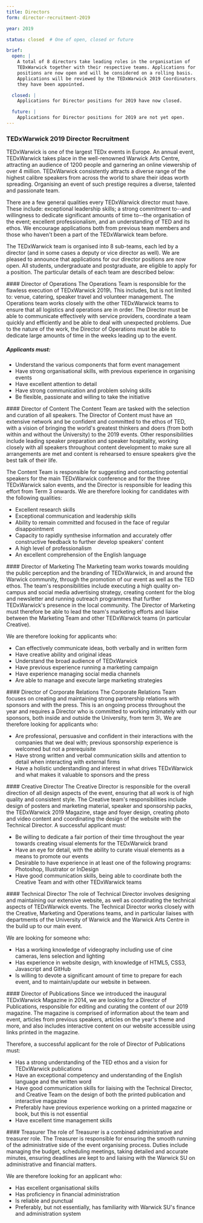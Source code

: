```yaml
---
title: Directors
form: director-recruitment-2019

year: 2019

status: closed  # One of open, closed or future

brief:
  open: |
    A total of 8 directors take leading roles in the organisation of
    TEDxWarwick together with their respective teams. Applications for these
    positions are now open and will be considered on a rolling basis.
    Applications will be reviewed by the TEDxWarwick 2019 Coordinators, once
    they have been appointed.

  closed: |
    Applications for Director positions for 2019 have now closed.

  future: |
    Applications for Director positions for 2019 are not yet open.
---
```


### TEDxWarwick 2019 Director Recruitment

TEDxWarwick is one of the largest TEDx events in Europe. An annual event,
TEDxWarwick takes place in the well-renowned Warwick Arts Centre, attracting an
audience of 1200 people and garnering an online viewership of over 4 million.
TEDxWarwick consistently attracts a diverse range of the highest calibre
speakers from across the world to share their ideas worth spreading. Organising
an event of such prestige requires a diverse, talented and passionate team.

There are a few general qualities every TEDxWarwick director must have. These
include: exceptional leadership skills; a strong commitment to--and willingness
to dedicate significant amounts of time to--the organisation of the event;
excellent professionalism, and an understanding of TED and its ethos. We
encourage applications both from previous team members and those who haven't
been a part of the TEDxWarwick team before.

The TEDxWarwick team is organised into 8 sub-teams, each led by a director (and
in some cases a deputy or vice director as well). We are pleased to announce
that applications for our director positions are now open. All students,
undergraduate and postgraduate, are eligible to apply for a position. The
particular details of each team are described below:

<section id="team-operations">
#### Director of Operations
The Operations Team is responsible for the flawless execution of TEDxWarwick
2019\. This includes, but is not limited to: venue, catering, speaker travel
and volunteer management. The Operations team works closely with the other
TEDxWarwick teams to ensure that all logistics and operations are in order. The
Director must be able to communicate effectively with service providers,
coordinate a team quickly and efficiently and be able to deal with unexpected
problems. Due to the nature of the work, the Director of Operations must be
able to dedicate large amounts of time in the weeks leading up to the event.

##### Applicants must:
- Understand the various components that form event management
- Have strong organisational skills, with previous experience in organising
  events
- Have excellent attention to detail
- Have strong communication and problem solving skills
- Be flexible, passionate and willing to take the initiative
</section>

<section id="team-content">
#### Director of Content
The Content Team are tasked with the selection and curation of all speakers.
The Director of Content must have an extensive network and be confident and
committed to the ethos of TED, with a vision of bringing the world's greatest
thinkers and doers (from both within and without the University) to the 2019
events. Other responsibilities include leading speaker preparation and speaker
hospitality, working closely with all speakers throughout content development
to make sure all arrangements are met and content is rehearsed to ensure
speakers give the best talk of their life.

The Content Team is responsible for suggesting and contacting potential
speakers for the main TEDxWarwick conference and for the three TEDxWarwick
salon events, and the Director is responsible for leading this effort from
Term 3 onwards.  We are therefore looking for candidates with the following
qualities:

- Excellent research skills
- Exceptional communication and leadership skills
- Ability to remain committed and focused in the face of regular disappointment
- Capacity to rapidly synthesise information and accurately offer constructive
  feedback to further develop speakers' content
- A high level of professionalism
- An excellent comprehension of the English language
</section>

<section id="team-marketing">
#### Director of Marketing
The Marketing team works towards moulding the public perception and the
branding of TEDxWarwick, in and around the Warwick community, through the
promotion of our event as well as the TED ethos. The team's responsibilities
include executing a high quality on-campus and social media advertising
strategy, creating content for the blog and newsletter and running outreach
programmes that further TEDxWarwick's presence in the local community. The
Director of Marketing must therefore be able to lead the team's marketing
efforts and liaise between the Marketing Team and other TEDxWarwick teams (in
particular Creative).

We are therefore looking for applicants who:

- Can effectively communicate ideas, both verbally and in written form
- Have creative ability and original ideas
- Understand the broad audience of TEDxWarwick
- Have previous experience running a marketing campaign
- Have experience managing social media channels
- Are able to manage and execute large marketing strategies
</section>

<section id="team-corporate-relations">
#### Director of Corporate Relations
The Corporate Relations Team focuses on creating and maintaining strong
partnership relations with sponsors and with the press. This is an ongoing
process throughout the year and requires a Director who is committed to working
intimately with our sponsors, both inside and outside the University, from term
3\. We are therefore looking for applicants who:

- Are professional, persuasive and confident in their interactions with the
  companies that we deal with; previous sponsorship experience is welcomed but
  not a prerequisite
- Have strong written and verbal communication skills and attention to detail
  when interacting with external firms
- Have a holistic understanding and interest in what drives TEDxWarwick and
  what makes it valuable to sponsors and the press
</section>

<section id="team-creative">
#### Creative Director
The Creative Director is responsible for the overall direction of all design
aspects of the event, ensuring that all work is of high quality and consistent
style. The Creative team's responsibilities include design of posters and
marketing material, speaker and sponsorship packs, the TEDxWarwick 2019
Magazine, stage and foyer design, creating photo and video content and
coordinating the design of the website with the Technical Director. A
successful applicant must:

- Be willing to dedicate a fair portion of their time throughout the year
  towards creating visual elements for the TEDxWarwick brand
- Have an eye for detail, with the ability to curate visual elements as a means
  to promote our events
- Desirable to have experience in at least one of the following programs:
  Photoshop, Illustrator or InDesign
- Have good communication skills, being able to coordinate both the Creative
  Team and with other TEDxWarwick teams
</section>

<section id="team-technical">
#### Technical Director
The role of Technical Director involves designing and maintaining our extensive
website, as well as coordinating the technical aspects of TEDxWarwick events.
The Technical Director works closely with the Creative, Marketing and
Operations teams, and in particular liaises with departments of the University
of Warwick and the Warwick Arts Centre in the build up to our main event.

We are looking for someone who:

- Has a working knowledge of videography including use of cine cameras, lens
  selection and lighting
- Has experience in website design, with knowledge of HTML5, CSS3, Javascript
  and GitHub
- Is willing to devote a significant amount of time to prepare for each event,
   and to maintain/update our website in between.
</section>

<section id="team-publications">
#### Director of Publications
Since we introduced the inaugural TEDxWarwick Magazine in 2014, we are looking
for a Director of Publications, responsible for editing and curating the
content of our 2019 magazine. The magazine is comprised of information about
the team and event, articles from previous speakers, articles on the year's
theme and more, and also includes interactive content on our website accessible
using links printed in the magazine.

Therefore, a successful applicant for the role of Director of Publications
must:

- Has a strong understanding of the TED ethos and a vision for TEDxWarwick
  publications
- Have an exceptional competency and understanding of the English language and
  the written word
- Have good communication skills for liaising with the Technical Director, and
  Creative Team on the design of both the printed publication and interactive
  magazine
- Preferably have previous experience working on a printed magazine or book,
  but this is not essential
- Have excellent time management skills
</section>

<section id="team-treasurer">
#### Treasurer
The role of Treasurer is a combined administrative and treasurer role. The
Treasurer is responsible for ensuring the smooth running of the administrative
side of the event organising process. Duties include managing the budget,
scheduling meetings, taking detailed and accurate minutes, ensuring deadlines
are kept to and liaising with the Warwick SU on administrative and financial
matters.

We are therefore looking for an applicant who:

- Has excellent organisational skills
- Has proficiency in financial administration
- Is reliable and punctual
- Preferably, but not essentially, has familiarity with Warwick SU's finance
  and administration system
</section>
